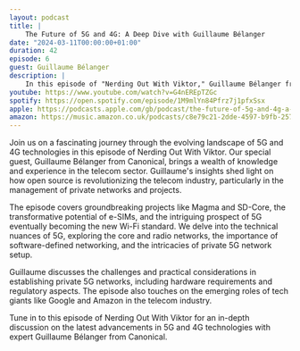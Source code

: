 ```yaml
---
layout: podcast
title: |
    The Future of 5G and 4G: A Deep Dive with Guillaume Bélanger
date: "2024-03-11T00:00:00+01:00"
duration: 42
episode: 6
guest: Guillaume Bélanger
description: |
    In this episode of "Nerding Out With Viktor," Guillaume Bélanger from Canonical explores the impact of open source on the telecom industry, the advancements in 5G and 4G technologies, the potential of e-SIMs, the role of software-defined networking, and the challenges and benefits of establishing private 5G networks.
youtube: https://www.youtube.com/watch?v=G4nEREpTZGc
spotify: https://open.spotify.com/episode/1M9mlYn84Pfrz7j1pfxSsx
apple: https://podcasts.apple.com/gb/podcast/the-future-of-5g-and-4g-a-deep-dive-with-guillaume-belanger/id1722663295?i=1000648700108
amazon: https://music.amazon.co.uk/podcasts/c8e79c21-2dde-4597-b9fb-257ecbc2bf29/episodes/96fec8f6-802a-45ef-9760-2c11c1e0556e/nerding-out-with-viktor-the-future-of-5g-and-4g-a-deep-dive-with-guillaume-belanger
---
```


Join us on a fascinating journey through the evolving landscape of 5G and 4G technologies in this episode of Nerding Out With Viktor. Our special guest, Guillaume Bélanger from Canonical, brings a wealth of knowledge and experience in the telecom sector. Guillaume's insights shed light on how open source is revolutionizing the telecom industry, particularly in the management of private networks and projects.

The episode covers groundbreaking projects like Magma and SD-Core, the transformative potential of e-SIMs, and the intriguing prospect of 5G eventually becoming the new Wi-Fi standard. We delve into the technical nuances of 5G, exploring the core and radio networks, the importance of software-defined networking, and the intricacies of private 5G network setup.

Guillaume discusses the challenges and practical considerations in establishing private 5G networks, including hardware requirements and regulatory aspects. The episode also touches on the emerging roles of tech giants like Google and Amazon in the telecom industry.

Tune in to this episode of Nerding Out With Viktor for an in-depth discussion on the latest advancements in 5G and 4G technologies with expert Guillaume Bélanger from Canonical.
